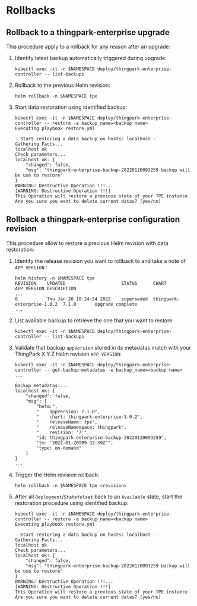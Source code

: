 # Rollbacks
## Rollback to a thingpark-enterprise upgrade
This procedure apply to a rollback for any reason after an upgrade:

1. Identify latest backup automatically triggered during upgrade:
    ```shell
    kubectl exec -it -n $NAMESPACE deploy/thingpark-enterprise-controller -- list-backups
    ```

2. Rollback to the previous Helm revision:
    ```shell
    helm rollback -n $NAMESPACE tpe
    ```

3. Start data restoration using identified backup:
    ```shell
    kubectl exec -it -n $NAMESPACE deploy/thingpark-enterprise-controller -- restore -e backup_name=<backup name> 
    Executing playbook restore.yml

    - Start restoring a data backup on hosts: localhost -
    Gathering Facts...
    localhost ok
    Check parameters...
    localhost ok: {
        "changed": false,
        "msg": "thingpark-enterprise-backup-20220120093259 backup will be use to restore"
    }
    WARNING: Destructive Operation !!!...
    [WARNING: Destructive Operation !!!]
    This Operation will restore a previous state of your TPE instance. 
    Are you sure you want to delete current datas? (yes/no)

    ```

## Rollback a thingpark-enterprise configuration revision

This procedure allow to restore a previous Helm revision with data restoration:  

1. Identify the release revision you want to rollback to and take a note of `APP VERSION` :
    ```shell
    helm history -n $NAMESPACE tpe
    REVISION	UPDATED                 	STATUS    	CHART                           	APP VERSION	DESCRIPTION
    ...                           
    8       	Thu Jan 20 10:24:54 2022	superseded	thingpark-enterprise-1.0.2	7.1.0      	Upgrade complete                    
    ...
    ```
2. List available backup to retrieve the one that you want to restore
    ```shell
    kubectl exec -it -n $NAMESPACE deploy/thingpark-enterprise-controller -- list-backups
    ```

3. Validate that backup `appVersion` stored in its metadatas match with your ThingPark X.Y.Z Helm revision `APP VERSION`:

    ```shell
    kubectl exec -it -n $NAMESPACE deploy/thingpark-enterprise-controller -- get-backup-metadatas -e backup_name=<backup name>
    ...

    Backup metadatas:...
    localhost ok: {
        "changed": false,
        "msg": [
            "helm:",
            "    appVersion: 7.1.0",
            "    chart: thingpark-enterprise-1.0.2",
            "    releaseName: tpe",
            "    releaseNamespace: thingpark",
            "    revision: '7'",
            "id: thingpark-enterprise-backup-20220120093259",
            "tm: '2022-01-20T09:32:59Z'",
            "type: on-demand"
        ]
    }
    ...
    ```

4. Trigger the Helm revision rollback:
    ```shell
    helm rollback -n $NAMESPACE tpe <revision>
    ```

5. After all `Deployment`/`Statefulset` back to an `Available` state, start the restoration procedure using identified backup:
    ```shell
    kubectl exec -it -n $NAMESPACE deploy/thingpark-enterprise-controller -- restore -e backup_name=<backup name>
    Executing playbook restore.yml

    - Start restoring a data backup on hosts: localhost -
    Gathering Facts...
    localhost ok
    Check parameters...
    localhost ok: {
        "changed": false,
        "msg": "thingpark-enterprise-backup-20220120093259 backup will be use to restore"
    }
    WARNING: Destructive Operation !!!...
    [WARNING: Destructive Operation !!!]
    This Operation will restore a previous state of your TPE instance. 
    Are you sure you want to delete current datas? (yes/no)

    ```
